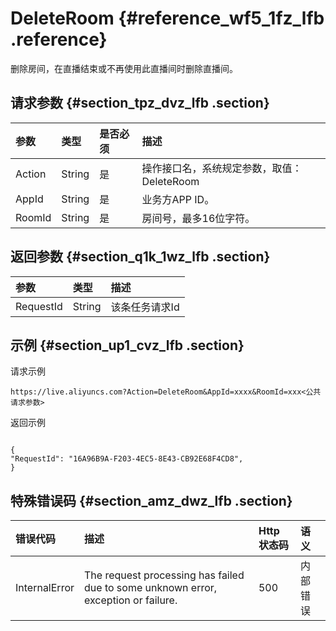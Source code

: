 # DeleteRoom {#reference_wf5_1fz_lfb .reference}

删除房间，在直播结束或不再使用此直播间时删除直播间。

## 请求参数 {#section_tpz_dvz_lfb .section}

|参数|类型|是否必须|描述|
|:-|:-|:---|:-|
|Action|String|是|操作接口名，系统规定参数，取值：DeleteRoom|
|AppId|String|是|业务方APP ID。|
|RoomId|String|是|房间号，最多16位字符。|

## 返回参数 {#section_q1k_1wz_lfb .section}

|参数|类型|描述|
|:-|:-|:-|
|RequestId|String|该条任务请求Id|

## 示例 {#section_up1_cvz_lfb .section}

请求示例

```
https://live.aliyuncs.com?Action=DeleteRoom&AppId=xxxx&RoomId=xxx<公共请求参数>
```

返回示例

```

{
"RequestId": "16A96B9A-F203-4EC5-8E43-CB92E68F4CD8",
}
```

## 特殊错误码 {#section_amz_dwz_lfb .section}

|错误代码|描述|Http 状态码|语义|
|:---|:-|:-------|:-|
|InternalError|The request processing has failed due to some unknown error, exception or failure.|500|内部错误|

